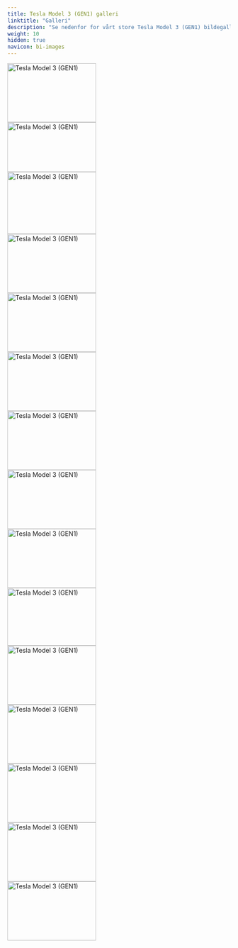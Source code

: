 ```yaml
---
title: Tesla Model 3 (GEN1) galleri
linktitle: "Galleri"
description: "Se nedenfor for vårt store Tesla Model 3 (GEN1) bildegalleri. Klikk på bildene for høyoppløselige versjoner."
weight: 10
hidden: true
navicon: bi-images
---
```

<!-- markdownlint-disable MD033 -->
<div class="row" id ="my-gallery">
<div class="pswp-grid-item col-12 col-md-6 col-lg-4">
<a href="https://media.evkx.net/multimedia/models/tesla/model_3/model_3_gen1/charging_1.jpg"
data-pswp-src="https://media.evkx.net/multimedia/models/tesla/model_3/model_3_gen1/charging_1.jpg"
data-pswp-width="3000"
data-pswp-height="2000" 
target="_blank">
<img src="https://media.evkx.net/multimedia/models/tesla/model_3/model_3_gen1/charging_1_xst.jpg" alt="Tesla Model 3 (GEN1)" width="200px" height="133px" />
</a>
</div>
<div class="pswp-grid-item col-12 col-md-6 col-lg-4">
<a href="https://media.evkx.net/multimedia/models/tesla/model_3/model_3_gen1/exterior.jpg"
data-pswp-src="https://media.evkx.net/multimedia/models/tesla/model_3/model_3_gen1/exterior.jpg"
data-pswp-width="3000"
data-pswp-height="1687" 
target="_blank">
<img src="https://media.evkx.net/multimedia/models/tesla/model_3/model_3_gen1/exterior_xst.jpg" alt="Tesla Model 3 (GEN1)" width="200px" height="112px" />
</a>
</div>
<div class="pswp-grid-item col-12 col-md-6 col-lg-4">
<a href="https://media.evkx.net/multimedia/models/tesla/model_3/model_3_gen1/exterior_1.jpg"
data-pswp-src="https://media.evkx.net/multimedia/models/tesla/model_3/model_3_gen1/exterior_1.jpg"
data-pswp-width="3000"
data-pswp-height="2100" 
target="_blank">
<img src="https://media.evkx.net/multimedia/models/tesla/model_3/model_3_gen1/exterior_1_xst.jpg" alt="Tesla Model 3 (GEN1)" width="200px" height="140px" />
</a>
</div>
<div class="pswp-grid-item col-12 col-md-6 col-lg-4">
<a href="https://media.evkx.net/multimedia/models/tesla/model_3/model_3_gen1/exterior_2.jpg"
data-pswp-src="https://media.evkx.net/multimedia/models/tesla/model_3/model_3_gen1/exterior_2.jpg"
data-pswp-width="3000"
data-pswp-height="2000" 
target="_blank">
<img src="https://media.evkx.net/multimedia/models/tesla/model_3/model_3_gen1/exterior_2_xst.jpg" alt="Tesla Model 3 (GEN1)" width="200px" height="133px" />
</a>
</div>
<div class="pswp-grid-item col-12 col-md-6 col-lg-4">
<a href="https://media.evkx.net/multimedia/models/tesla/model_3/model_3_gen1/exterior_3.jpg"
data-pswp-src="https://media.evkx.net/multimedia/models/tesla/model_3/model_3_gen1/exterior_3.jpg"
data-pswp-width="3000"
data-pswp-height="2000" 
target="_blank">
<img src="https://media.evkx.net/multimedia/models/tesla/model_3/model_3_gen1/exterior_3_xst.jpg" alt="Tesla Model 3 (GEN1)" width="200px" height="133px" />
</a>
</div>
<div class="pswp-grid-item col-12 col-md-6 col-lg-4">
<a href="https://media.evkx.net/multimedia/models/tesla/model_3/model_3_gen1/exterior_4.jpg"
data-pswp-src="https://media.evkx.net/multimedia/models/tesla/model_3/model_3_gen1/exterior_4.jpg"
data-pswp-width="3000"
data-pswp-height="2000" 
target="_blank">
<img src="https://media.evkx.net/multimedia/models/tesla/model_3/model_3_gen1/exterior_4_xst.jpg" alt="Tesla Model 3 (GEN1)" width="200px" height="133px" />
</a>
</div>
<div class="pswp-grid-item col-12 col-md-6 col-lg-4">
<a href="https://media.evkx.net/multimedia/models/tesla/model_3/model_3_gen1/exterior_5.jpg"
data-pswp-src="https://media.evkx.net/multimedia/models/tesla/model_3/model_3_gen1/exterior_5.jpg"
data-pswp-width="3000"
data-pswp-height="2000" 
target="_blank">
<img src="https://media.evkx.net/multimedia/models/tesla/model_3/model_3_gen1/exterior_5_xst.jpg" alt="Tesla Model 3 (GEN1)" width="200px" height="133px" />
</a>
</div>
<div class="pswp-grid-item col-12 col-md-6 col-lg-4">
<a href="https://media.evkx.net/multimedia/models/tesla/model_3/model_3_gen1/exterior_6.jpg"
data-pswp-src="https://media.evkx.net/multimedia/models/tesla/model_3/model_3_gen1/exterior_6.jpg"
data-pswp-width="3000"
data-pswp-height="2002" 
target="_blank">
<img src="https://media.evkx.net/multimedia/models/tesla/model_3/model_3_gen1/exterior_6_xst.jpg" alt="Tesla Model 3 (GEN1)" width="200px" height="133px" />
</a>
</div>
<div class="pswp-grid-item col-12 col-md-6 col-lg-4">
<a href="https://media.evkx.net/multimedia/models/tesla/model_3/model_3_gen1/frontseats_1.jpg"
data-pswp-src="https://media.evkx.net/multimedia/models/tesla/model_3/model_3_gen1/frontseats_1.jpg"
data-pswp-width="3000"
data-pswp-height="2000" 
target="_blank">
<img src="https://media.evkx.net/multimedia/models/tesla/model_3/model_3_gen1/frontseats_1_xst.jpg" alt="Tesla Model 3 (GEN1)" width="200px" height="133px" />
</a>
</div>
<div class="pswp-grid-item col-12 col-md-6 col-lg-4">
<a href="https://media.evkx.net/multimedia/models/tesla/model_3/model_3_gen1/interior_1.jpg"
data-pswp-src="https://media.evkx.net/multimedia/models/tesla/model_3/model_3_gen1/interior_1.jpg"
data-pswp-width="3000"
data-pswp-height="1963" 
target="_blank">
<img src="https://media.evkx.net/multimedia/models/tesla/model_3/model_3_gen1/interior_1_xst.jpg" alt="Tesla Model 3 (GEN1)" width="200px" height="130px" />
</a>
</div>
<div class="pswp-grid-item col-12 col-md-6 col-lg-4">
<a href="https://media.evkx.net/multimedia/models/tesla/model_3/model_3_gen1/interior_2.jpg"
data-pswp-src="https://media.evkx.net/multimedia/models/tesla/model_3/model_3_gen1/interior_2.jpg"
data-pswp-width="3000"
data-pswp-height="2000" 
target="_blank">
<img src="https://media.evkx.net/multimedia/models/tesla/model_3/model_3_gen1/interior_2_xst.jpg" alt="Tesla Model 3 (GEN1)" width="200px" height="133px" />
</a>
</div>
<div class="pswp-grid-item col-12 col-md-6 col-lg-4">
<a href="https://media.evkx.net/multimedia/models/tesla/model_3/model_3_gen1/main_1.jpg"
data-pswp-src="https://media.evkx.net/multimedia/models/tesla/model_3/model_3_gen1/main_1.jpg"
data-pswp-width="3000"
data-pswp-height="2000" 
target="_blank">
<img src="https://media.evkx.net/multimedia/models/tesla/model_3/model_3_gen1/main_1_xst.jpg" alt="Tesla Model 3 (GEN1)" width="200px" height="133px" />
</a>
</div>
<div class="pswp-grid-item col-12 col-md-6 col-lg-4">
<a href="https://media.evkx.net/multimedia/models/tesla/model_3/model_3_gen1/screens_2.jpg"
data-pswp-src="https://media.evkx.net/multimedia/models/tesla/model_3/model_3_gen1/screens_2.jpg"
data-pswp-width="3000"
data-pswp-height="2000" 
target="_blank">
<img src="https://media.evkx.net/multimedia/models/tesla/model_3/model_3_gen1/screens_2_xst.jpg" alt="Tesla Model 3 (GEN1)" width="200px" height="133px" />
</a>
</div>
<div class="pswp-grid-item col-12 col-md-6 col-lg-4">
<a href="https://media.evkx.net/multimedia/models/tesla/model_3/model_3_gen1/screen_1.jpg"
data-pswp-src="https://media.evkx.net/multimedia/models/tesla/model_3/model_3_gen1/screen_1.jpg"
data-pswp-width="3000"
data-pswp-height="2000" 
target="_blank">
<img src="https://media.evkx.net/multimedia/models/tesla/model_3/model_3_gen1/screen_1_xst.jpg" alt="Tesla Model 3 (GEN1)" width="200px" height="133px" />
</a>
</div>
<div class="pswp-grid-item col-12 col-md-6 col-lg-4">
<a href="https://media.evkx.net/multimedia/models/tesla/model_3/model_3_gen1/secondrowseats_1.jpg"
data-pswp-src="https://media.evkx.net/multimedia/models/tesla/model_3/model_3_gen1/secondrowseats_1.jpg"
data-pswp-width="3000"
data-pswp-height="2000" 
target="_blank">
<img src="https://media.evkx.net/multimedia/models/tesla/model_3/model_3_gen1/secondrowseats_1_xst.jpg" alt="Tesla Model 3 (GEN1)" width="200px" height="133px" />
</a>
</div>
</div>
<script type="module">
  import PhotoSwipeLightbox from '/js/photoswipe-lightbox.esm.js';
    const lightbox = new PhotoSwipeLightbox({
       gallery: '#my-gallery',
        children: 'a',
        pswpModule: () => import('/js/photoswipe.esm.js')
    });
lightbox.init();
</script>
